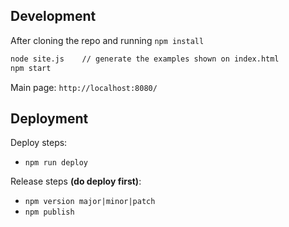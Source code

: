## Development

After cloning the repo and running `npm install`

```sh
node site.js    // generate the examples shown on index.html
npm start
```

Main page: `http://localhost:8080/`

## Deployment

Deploy steps:

- `npm run deploy`

Release steps **(do deploy first)**:

- `npm version major|minor|patch`
- `npm publish`
